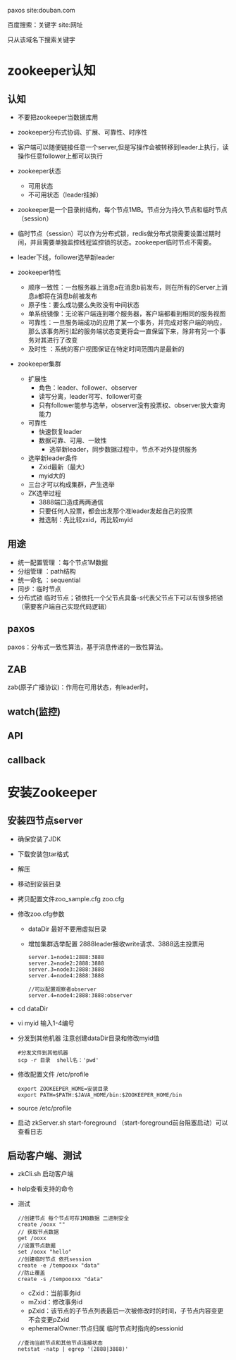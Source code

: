 paxos site:douban.com

百度搜索：关键字 site:网址

只从该域名下搜索关键字

# zookeeper认知

## 认知

- 不要把zookeeper当数据库用
- zookeeper分布式协调、扩展、可靠性、时序性
- 客户端可以随便链接任意一个server,但是写操作会被转移到leader上执行，读操作任意follower上都可以执行
- zookeeper状态
  - 可用状态 
  - 不可用状态（leader挂掉） 

- zookeeper是一个目录树结构，每个节点1MB。节点分为持久节点和临时节点（session）
- 临时节点（session）可以作为分布式锁，redis做分布式锁需要设置过期时间，并且需要单独监控线程监控锁的状态。zookeeper临时节点不需要。
- leader下线，follower选举新leader
- zookeeper特性
  - 顺序一致性：一台服务器上消息a在消息b前发布，则在所有的Server上消息a都将在消息b前被发布
  - 原子性：要么成功要么失败没有中间状态
  - 单系统镜像：无论客户端连到哪个服务器，客户端都看到相同的服务视图
  - 可靠性：一旦服务端成功的应用了某一个事务，并完成对客户端的响应，那么该事务所引起的服务端状态变更将会一直保留下来，除非有另一个事务对其进行了改变
  - 及时性 ：系统的客户视图保证在特定时间范围内是最新的
- zookeeper集群
  - 扩展性
    - 角色：leader、follower、observer
    - 读写分离，leader可写、follower可查
    - 只有follower能参与选举，observer没有投票权、observer放大查询能力
  - 可靠性
    - 快速恢复leader
    - 数据可靠、可用、一致性
      - 选举新leader，同步数据过程中，节点不对外提供服务
  - 选举新leader条件
    - Zxid最新（最大）
    - myid大的
  - 三台才可以构成集群，产生选举
  - ZK选举过程
    - 3888端口造成两两通信
    - 只要任何人投票，都会出发那个准leader发起自己的投票
    - 推选制：先比较zxid，再比较myid

## 用途

- 统一配置管理 ：每个节点1M数据
- 分组管理 ：path结构
- 统一命名 ：sequential
- 同步：临时节点
- 分布式锁 临时节点；锁依托一个父节点具备-s代表父节点下可以有很多把锁（需要客户端自己实现代码逻辑） 

## paxos

paxos：分布式一致性算法，基于消息传递的一致性算法。

## ZAB

zab(原子广播协议)：作用在可用状态，有leader时。

## watch(监控)



## API

## callback

 # 安装Zookeeper

## 安装四节点server

- 确保安装了JDK

- 下载安装包tar格式

- 解压

- 移动到安装目录

-  拷贝配置文件zoo_sample.cfg  zoo.cfg

- 修改zoo.cfg参数

  - dataDir 最好不要用虚拟目录

  - 增加集群选举配置 2888leader接收write请求、3888选主投票用

    ```properties
    server.1=node1:2888:3888
    server.2=node2:2888:3888
    server.3=node3:2888:3888
    server.4=node4:2888:3888
    
    //可以配置观察者observer
    server.4=node4:2888:3888:observer
    ```

- cd dataDir 

- vi myid 输入1-4编号

- 分发到其他机器 注意创建dataDir目录和修改myid值

  ```shell
  #分发文件到其他机器
  scp -r 目录  shell名：'pwd'
  ```

- 修改配置文件 /etc/profile

  ```shell
  export ZOOKEEPER_HOME=安装目录
  export PATH=$PATH:$JAVA_HOME/bin:$ZOOKEEPER_HOME/bin
  ```

- source /etc/profile 

- 启动 zkServer.sh start-foreground （start-foreground前台阻塞启动）可以查看日志

## 启动客户端、测试

- zkCli.sh 启动客户端

- help查看支持的命令

- 测试

  ```shell
  //创建节点 每个节点可存1MB数据 二进制安全
  create /ooxx "" 
  // 获取节点数据
  get /ooxx
  //设置节点数据
  set /ooxx "hello"
  //创建临时节点 依托session 
  create -e /tempooxx "data"
  //防止覆盖
  create -s /tempooxxx "data"
  ```

  - cZxid：当前事务id
  - mZxid：修改事务id
  - pZxid：该节点的子节点列表最后一次被修改时的时间，子节点内容变更不会变更pZxid
  - ephemeralOwner:节点归属 临时节点时指向的sessionid

  ```shell
  //查询当前节点和其他节点连接状态
  netstat -natp | egrep '(2888|3888)'
  ```



# 



